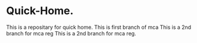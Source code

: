 # Quick-Home.
This is a repositary for quick home.
This is first branch of mca 
This is a 2nd branch for mca reg
This is a 2nd branch for mca reg.
